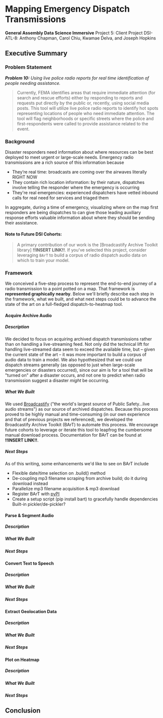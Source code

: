 # Mapping Emergency Dispatch Transmissions

**General Assembly Data Science Immersive**
Project 5: Client Project
DSI-ATL-8: Anthony Chapman, Carol Chiu, Kwamae Delva, and Joseph Hopkins

## Executive Summary

### Problem Statement

_**Problem 10:** Using live police radio reports for real time identification of people needing assistance._

>Currently, FEMA identifies areas that require immediate attention (for search and rescue efforts) either by responding to reports and requests put directly by the public or, recently, using social media posts. This tool will utilize live police radio reports to identify hot spots representing locations of people who need immediate attention. The tool will flag neighborhoods or specific streets where the police and first-respondents were called to provide assistance related to the event.

### Background

Disaster responders need information about where resources can be best deployed to meet urgent or large-scale needs. Emergency radio transmissions are a rich source of this information because
- They’re real time: broadcasts are coming over the airwaves literally RIGHT NOW
- They contain rich location information: by their nature, dispatches involve telling the responder where the emergency is occurring
- They're real emergencies: experienced dispatchers have vetted inbound calls for real need for services and triaged them

In aggregate, during a time of emergency, visualizing where on the map first responders are being dispatches to can give those leading auxiliary response efforts valuable information about where they should be sending their assistance.

#### Note to Future DSI Cohorts:

>A primary contribution of our work is the [Broadcastify Archive Toolkit library] **!!INSERT LINK!!**. If you've selected this project, consider leveraging `BArT` to build a corpus of radio dispatch audio data on which to train your model.

### Framework

We conceived a five-step process to represent the end-to-end journey of a radio transmission to a point potted on a map. That framework is **represented graphically nearby**. Below we'll briefly describe each step in the framework, what we built, and what next steps could be to advance the state of the art on a full-fledged dispatch-to-heatmap tool.

#### Acquire Archive Audio

##### _Description_
We decided to focus on acquiring archived dispatch transmissions rather than on handling a live-streaming feed. Not only did the technical lift for handling live-streamed data seem to exceed the available time, but – given the current state of the art – it was more important to build a corpus of audio data to train a model. We also hypothesized that we could use dispatch streams generally (as opposed to just when large-scale emergencies or disasters occurred), since our aim is for a tool that will be "turned on" after a disaster occurs, and not one to predict when radio transmission suggest a disaster _might_ be occurring.

##### _What We Built_

We used [Broadcastify](www.broadcastify.com) ("the world's largest source of Public Safety...live audio streams") as our source of archived dispatches. Because this process proved to be highly manual and time-consuming (in our own experience and that of previous projects we referenced), we developed the Broadcastify Archive Toolkit (BArT) to automate this process. We encourage future cohorts to leverage or iterate this tool to leapfrog the cumbersome manual download process. Documentation for BArT can be found at **!!INSERT LINK!!**.

##### _Next Steps_

As of this writing, some enhancements we'd like to see on BArT include
- Flexible date/time selection on .build() method
- De-coupling mp3 filename scraping from archive build; do it during download instead
- Parallelize mp3 filename acquisition & mp3 download
- Register BArT with [pyPI](https://pypi.org/)
- Create a setup script (pip install bart) to gracefully handle dependencies
Built-in pickler/de-pickler?


#### Parse & Segment Audio

##### _Description_

##### _What We Built_

##### _Next Steps_

#### Convert Text to Speech

##### _Description_

##### _What We Built_

##### _Next Steps_

#### Extract Geolocation Data

##### _Description_

##### _What We Built_

##### _Next Steps_

#### Plot on Heatmap

##### _Description_

##### _What We Built_

##### _Next Steps_

## Conclusion
